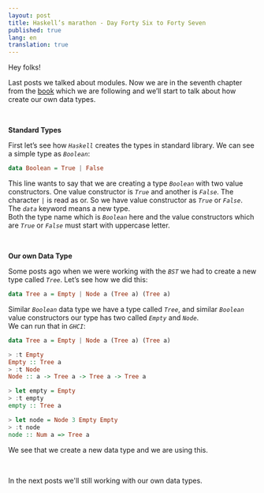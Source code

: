 ```yaml
---
layout: post
title: Haskell’s marathon - Day Forty Six to Forty Seven
published: true
lang: en
translation: true
---
```


Hey folks!

Last posts we talked about modules. Now we are in the seventh chapter from the [book](http://learnyouahaskell.com/) which we are following and we’ll start to talk about how create our own data types.  

<br />

**Standard Types**

First let’s see how *`Haskell`* creates the types in standard library. We can see a simple type as *`Boolean`*:
```haskell
data Boolean = True | False
```
<!--more-->
This line wants to say that we are creating a type *`Boolean`* with two value constructors. One value constructor is *`True`* and another is *`False`*. The character *`|`* is read as or. So we have value constructor as *`True`* or *`False`*. The *`data`* keyword means a new type.  
Both the type name which is *`Boolean`* here and the value constructors which are *`True`* or *`False`* must start with uppercase letter.

<br />

**Our own Data Type**

Some posts ago when we were working with the *`BST`* we had to create a new type called *`Tree`*. Let’s see how we did this:
```haskell
data Tree a = Empty | Node a (Tree a) (Tree a)
```
Similar *`Boolean`* data type we have a type called *`Tree`*, and similar *`Boolean`* value constructors our type has two called *`Empty`* and *`Node`*.  
We can run that in *`GHCI`*:
```haskell
data Tree a = Empty | Node a (Tree a) (Tree a)

> :t Empty
Empty :: Tree a
> :t Node
Node :: a -> Tree a -> Tree a -> Tree a

> let empty = Empty
> :t empty
empty :: Tree a

> let node = Node 3 Empty Empty
> :t node
node :: Num a => Tree a
```

We see that we create a new data type and we are using this.

<br />

In the next posts we'll still working with our own data types.
